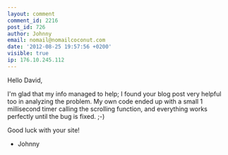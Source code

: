 ```yaml
---
layout: comment
comment_id: 2216
post_id: 726
author: Johnny
email: nomail@nomailcoconut.com
date: '2012-08-25 19:57:56 +0200'
visible: true
ip: 176.10.245.112
---
```

Hello David,

I'm glad that my info managed to help; I found your blog post very helpful too in analyzing the problem. My own code ended up with a small 1 millisecond timer calling the scrolling function, and everything works perfectly until the bug is fixed. ;-)

Good luck with your site!
- Johnny
